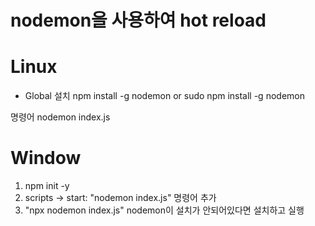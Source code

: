 
# nodemon을 사용하여 hot reload

# Linux
- Global 설치
npm install -g nodemon 
or
sudo npm install -g nodemon


명령어 
nodemon index.js


# Window
1. npm init -y
2. scripts -> start: "nodemon index.js" 명령어 추가 
3. "npx nodemon index.js" nodemon이 설치가 안되어있다면 설치하고 실행
